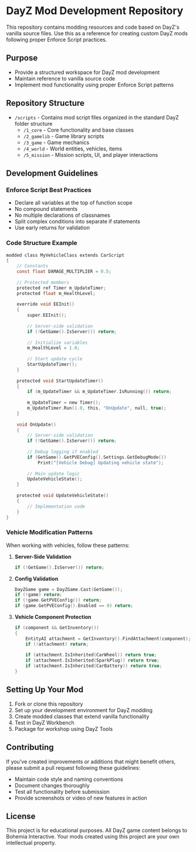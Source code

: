 # DayZ Mod Development Repository

This repository contains modding resources and code based on DayZ's vanilla source files. Use this as a reference for creating custom DayZ mods following proper Enforce Script practices.

## Purpose

- Provide a structured workspace for DayZ mod development
- Maintain reference to vanilla source code
- Implement mod functionality using proper Enforce Script patterns

## Repository Structure

- `/scripts` - Contains mod script files organized in the standard DayZ folder structure
  - `/1_core` - Core functionality and base classes
  - `/2_gamelib` - Game library scripts
  - `/3_game` - Game mechanics
  - `/4_world` - World entities, vehicles, items
  - `/5_mission` - Mission scripts, UI, and player interactions

## Development Guidelines

### Enforce Script Best Practices

- Declare all variables at the top of function scope
- No compound statements
- No multiple declarations of classnames
- Split complex conditions into separate if statements
- Use early returns for validation

### Code Structure Example

```c
modded class MyVehicleClass extends CarScript
{
    // Constants
    const float DAMAGE_MULTIPLIER = 0.5;
    
    // Protected members
    protected ref Timer m_UpdateTimer;
    protected float m_HealthLevel;
    
    override void EEInit()
    {
        super.EEInit();
        
        // Server-side validation 
        if (!GetGame().IsServer()) return;
        
        // Initialize variables
        m_HealthLevel = 1.0;
        
        // Start update cycle
        StartUpdateTimer();
    }
    
    protected void StartUpdateTimer()
    {
        if (m_UpdateTimer && m_UpdateTimer.IsRunning()) return;
        
        m_UpdateTimer = new Timer();
        m_UpdateTimer.Run(1.0, this, "OnUpdate", null, true);
    }
    
    void OnUpdate()
    {
        // Server-side validation
        if (!GetGame().IsServer()) return;
        
        // Debug logging if enabled
        if (GetGame().GetPVEConfig().Settings.GetDebugMode())
            Print("[Vehicle Debug] Updating vehicle state");
            
        // Main update logic
        UpdateVehicleState();
    }
    
    protected void UpdateVehicleState()
    {
        // Implementation code
    }
}
```

### Vehicle Modification Patterns

When working with vehicles, follow these patterns:

1. **Server-Side Validation**
   ```c
   if (!GetGame().IsServer()) return;
   ```

2. **Config Validation**
   ```c
   DayZGame game = DayZGame.Cast(GetGame());
   if (!game) return;
   if (!game.GetPVEConfig()) return;
   if (game.GetPVEConfig().Enabled == 0) return;
   ```

3. **Vehicle Component Protection**
   ```c
   if (component && GetInventory())
   {
       EntityAI attachment = GetInventory().FindAttachment(component);
       if (!attachment) return;
       
       if (attachment.IsInherited(CarWheel)) return true;
       if (attachment.IsInherited(SparkPlug)) return true;
       if (attachment.IsInherited(CarBattery)) return true;
   }
   ```

## Setting Up Your Mod

1. Fork or clone this repository
2. Set up your development environment for DayZ modding
3. Create modded classes that extend vanilla functionality
4. Test in DayZ Workbench
5. Package for workshop using DayZ Tools

## Contributing

If you've created improvements or additions that might benefit others, please submit a pull request following these guidelines:

- Maintain code style and naming conventions
- Document changes thoroughly
- Test all functionality before submission
- Provide screenshots or video of new features in action

## License

This project is for educational purposes. All DayZ game content belongs to Bohemia Interactive.
Your mods created using this project are your own intellectual property. 
